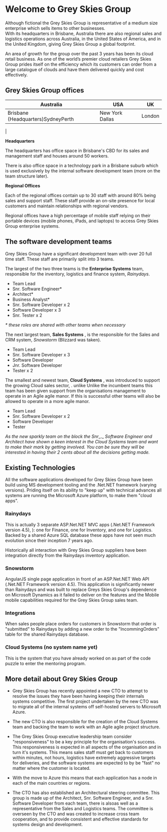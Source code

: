 # Welcome to Grey Skies Group

Although fictional the Grey Skies Group is representative of a medium size enterprise which sells items to other businesses.  
With its headquarters in Brisbane, Australia there are also regional sales and logistics operations across Australia, in the United States of America, and in the United Kingdom, giving Grey Skies Group a global footprint.

An area of growth for the group over the past 3 years has been its cloud retail business. As one of the world’s premier cloud retailers Grey Skies Group prides itself on the efficiency which its customers can order from a large catalogue of clouds and have them delivered quickly and cost effectively. 

## Grey Skies Group offices

| **Australia**   | **USA** | **UK** |
| --- | --- | --- |
| Brisbane (Headquarters)SydneyPerth  | New York Dallas | London
 |

**Headquarters**

The headquarters has office space in Brisbane&#39;s CBD for its sales and management staff and houses around 50 workers.

There is also office space in a technology park in a Brisbane suburb which is used exclusively by the internal software development team (more on the team structure later).

**Regional Offices**

Each of the regional offices contain up to 30 staff with around 80% being sales and support staff. These staff provide an on-site presence for local customers and maintain relationships with regional vendors.

Regional offices have a high percentage of mobile staff relying on their portable devices (mobile phones, iPads, and laptops) to access Grey Skies Group enterprise systems.

## The software development teams

Grey Skies Group have a significant development team with over 20 full time staff. These staff are primarily split into 3 teams.

The largest of the two three teams is the **Enterprise Systems** team, responsible for the inventory, logistics and finance system, _Rainydays_.

- Team Lead
- Snr. Software Engineer\*
- Architect\*
- Business Analyst\*
- Snr. Software Developer x 2
- Software Developer x 3
- Snr. Tester x 2

_\* these roles are shared with other teams when necessary_

The next largest team, **Sales Systems** , is the responsible for the Sales and CRM system, _Snowstorm_ (Blizzard was taken).

- Team Lead
- Snr. Software Developer x 3
- Software Developer
- Jnr. Software Developer
- Tester x 2

The smallest and newest team, **Cloud Systems** , was introduced to support the growing Cloud sales sector, . unlike Unlike the incumbent teams this team has been given support from the organisations management to operate in an Agile agile manor. If this is successful other teams will also be allowed to operate in a more agile manor.

- Team Lead
- Snr. Software Developer x 2
- Software Developer
- Tester

_As the new sparkly team on the block the Snr__._ _Software Engineer and Architect have shown a keen interest in the Cloud Systems team and want to make their mark by getting involved. You can be sure they will be interested in having their 2 cents about all the decisions getting made._

## Existing Technologies

All the software applications developed for Grey Skies Group have been build using MS development tooling and the .Net.NET framework (varying versions). Priding itself on its ability to &quot;keep up&quot; with technical advances all systems are running the Microsoft Azure platform, to make them &quot;cloud apps&quot;.

### Rainydays

This is actually 3 separate ASP.Net.NET MVC apps (.Net.NET Framework version 4.5), ): one for Finance, one for Inventory, and one for Logistics. Backed by a shared Azure SQL database these apps have not seen much evolution since their inception 7 years ago.

Historically all interaction with Grey Skies Group suppliers have been integration directly from the Rainydays inventory application.

### Snowstorm

AngularJS single page application in front of an ASP.Net.NET Web API (.Net.NET Framework version 4.5). This application is significantly newer than Rainydays and was built to replace Greys Skies Group&#39;s dependence on Microsoft Dynamics as it failed to deliver on the features and the Mobile mobile capabilities required for the Grey Skies Group sales team.

### Integrations

When sales people place orders for customers in Snowstorm that order is &quot;submitted&quot; to Rainydays by adding a new order to the &quot;IncommingOrders&quot; table for the shared Rainydays database.

### Cloud Systems (no system name yet)

This is the system that you have already worked on as part of the code puzzle to enter the mentoring program.

## More detail about Grey Skies Group

- Grey Skies Group has recently appointed a new CTO to attempt to resolve the issues they have been having keeping their internals systems competitive. The first project undertaken by the new CTO was to migrate all of the internal systems off self-hosted servers to Microsoft Azure.

- The new CTO is also responsible for the creation of the Cloud Systems team and backing the team to work with an Agile agile project structure.

- The Grey Skies Group executive leadership team consider &quot;responsiveness&quot; to be a key principle for the organisation&#39;s success. This responsiveness is expected in all aspects of the organisation and in turn it&#39;s systems. This means sales staff must get back to customers within minutes, not hours, logistics have extremely aggressive targets for deliveries, and the software systems are expected to by be &quot;fast&quot; no matter where the customer is located.

- With the move to Azure this means that each application has a node in each of the main countries or regions.

- The CTO has also established an Architectural steering committee. This group is made up of the Architect, Snr. Software Engineer, and a Snr. Software Developer from each team, there is alsoas well as a representative from the Sales and Logistics teams. The committee is overseen by the CTO and was created to increase cross team cooperation, and to provide consistent and effective standards for systems design and development.
